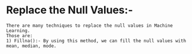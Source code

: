 # Replace the Null Values:-
```
There are many techniques to replace the null values in Machine Learning. 
Those are:
1) Fillna():- By using this method, we can fill the null values with mean, median, mode.

```